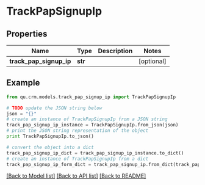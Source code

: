 # TrackPapSignupIp


## Properties
Name | Type | Description | Notes
------------ | ------------- | ------------- | -------------
**track_pap_signup_ip** | **str** |  | [optional] 

## Example

```python
from qu.crm.models.track_pap_signup_ip import TrackPapSignupIp

# TODO update the JSON string below
json = "{}"
# create an instance of TrackPapSignupIp from a JSON string
track_pap_signup_ip_instance = TrackPapSignupIp.from_json(json)
# print the JSON string representation of the object
print TrackPapSignupIp.to_json()

# convert the object into a dict
track_pap_signup_ip_dict = track_pap_signup_ip_instance.to_dict()
# create an instance of TrackPapSignupIp from a dict
track_pap_signup_ip_form_dict = track_pap_signup_ip.from_dict(track_pap_signup_ip_dict)
```
[[Back to Model list]](../README.md#documentation-for-models) [[Back to API list]](../README.md#documentation-for-api-endpoints) [[Back to README]](../README.md)


